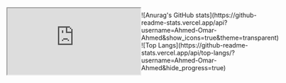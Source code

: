 <div style="display: flex; align-items: center; justify-content: center;">
  <iframe src="https://github-readme-stats.vercel.app/api?username=Ahmed-Omar-Ahmed&show_icons=true&theme=transparent"></iframe>
  ![Anurag's GitHub stats](https://github-readme-stats.vercel.app/api?username=Ahmed-Omar-Ahmed&show_icons=true&theme=transparent)
    <br>
  ![Top Langs](https://github-readme-stats.vercel.app/api/top-langs/?username=Ahmed-Omar-Ahmed&hide_progress=true) 
</div>

